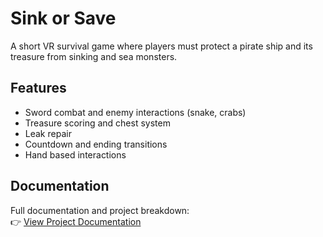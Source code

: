 # Sink or Save

A short VR survival game where players must protect a pirate ship and its treasure from sinking and sea monsters.

## Features
- Sword combat and enemy interactions (snake, crabs)
- Treasure scoring and chest system
- Leak repair
- Countdown and ending transitions
- Hand based interactions

## Documentation  
Full documentation and project breakdown:  
👉 [View Project Documentation](https://lxl1182.myportfolio.com/cim-423-vr-game-treasure-heist-at-sea)  


